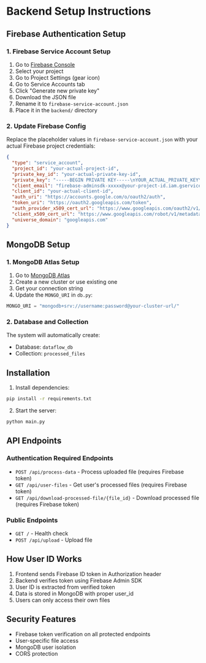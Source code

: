 # Backend Setup Instructions

## Firebase Authentication Setup

### 1. Firebase Service Account Setup

1. Go to [Firebase Console](https://console.firebase.google.com/)
2. Select your project
3. Go to Project Settings (gear icon)
4. Go to Service Accounts tab
5. Click "Generate new private key"
6. Download the JSON file
7. Rename it to `firebase-service-account.json`
8. Place it in the `backend/` directory

### 2. Update Firebase Config

Replace the placeholder values in `firebase-service-account.json` with your actual Firebase project credentials:

```json
{
  "type": "service_account",
  "project_id": "your-actual-project-id",
  "private_key_id": "your-actual-private-key-id",
  "private_key": "-----BEGIN PRIVATE KEY-----\nYOUR_ACTUAL_PRIVATE_KEY\n-----END PRIVATE KEY-----\n",
  "client_email": "firebase-adminsdk-xxxxx@your-project-id.iam.gserviceaccount.com",
  "client_id": "your-actual-client-id",
  "auth_uri": "https://accounts.google.com/o/oauth2/auth",
  "token_uri": "https://oauth2.googleapis.com/token",
  "auth_provider_x509_cert_url": "https://www.googleapis.com/oauth2/v1/certs",
  "client_x509_cert_url": "https://www.googleapis.com/robot/v1/metadata/x509/firebase-adminsdk-xxxxx%40your-project-id.iam.gserviceaccount.com",
  "universe_domain": "googleapis.com"
}
```

## MongoDB Setup

### 1. MongoDB Atlas Setup

1. Go to [MongoDB Atlas](https://cloud.mongodb.com/)
2. Create a new cluster or use existing one
3. Get your connection string
4. Update the `MONGO_URI` in `db.py`:

```python
MONGO_URI = "mongodb+srv://username:password@your-cluster-url/"
```

### 2. Database and Collection

The system will automatically create:
- Database: `dataflow_db`
- Collection: `processed_files`

## Installation

1. Install dependencies:
```bash
pip install -r requirements.txt
```

2. Start the server:
```bash
python main.py
```

## API Endpoints

### Authentication Required Endpoints

- `POST /api/process-data` - Process uploaded file (requires Firebase token)
- `GET /api/user-files` - Get user's processed files (requires Firebase token)
- `GET /api/download-processed-file/{file_id}` - Download processed file (requires Firebase token)

### Public Endpoints

- `GET /` - Health check
- `POST /api/upload` - Upload file

## How User ID Works

1. Frontend sends Firebase ID token in Authorization header
2. Backend verifies token using Firebase Admin SDK
3. User ID is extracted from verified token
4. Data is stored in MongoDB with proper user_id
5. Users can only access their own files

## Security Features

- Firebase token verification on all protected endpoints
- User-specific file access
- MongoDB user isolation
- CORS protection
